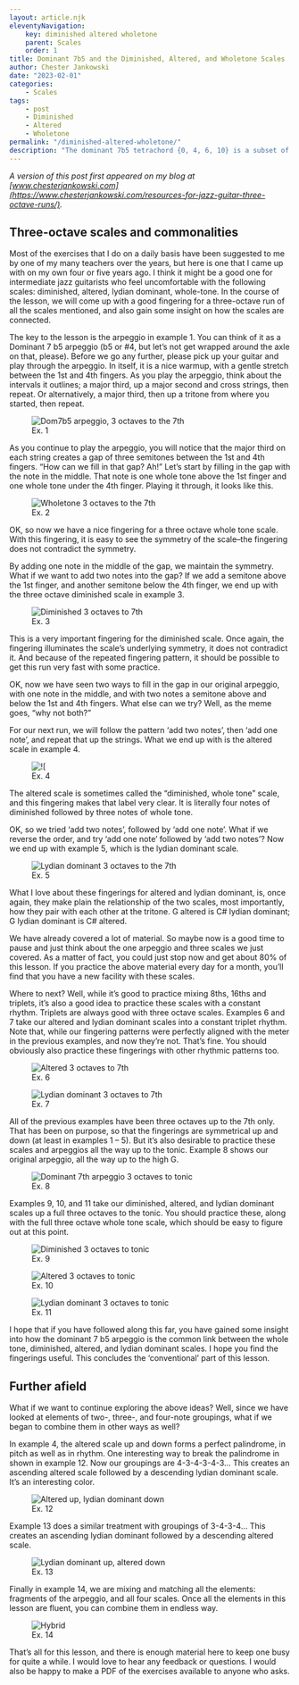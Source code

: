 ```yaml
---
layout: article.njk
eleventyNavigation:
    key: diminished altered wholetone
    parent: Scales
    order: 1
title: Dominant 7b5 and the Diminished, Altered, and Wholetone Scales
author: Chester Jankowski
date: "2023-02-01"
categories:
    - Scales
tags:
    - post
    - Diminished
    - Altered
    - Wholetone
permalink: "/diminished-altered-wholetone/"
description: "The dominant 7b5 tetrachord {0, 4, 6, 10} is a subset of the diminished, altered, and wholetone scales. We can use this to develop a useful fingering pattern for all three scales."
---
```


_A version of this post first appeared on my blog at [www.chesterjankowski.com](https://www.chesterjankowski.com/resources-for-jazz-guitar-three-octave-runs/)._

## Three-octave scales and commonalities

Most of the exercises that I do on a daily basis have been suggested to me by one of my many teachers over the years, but here is one that I came up with on my own four or five years ago. I think it might be a good one for intermediate jazz guitarists who feel uncomfortable with the following scales: diminished, altered, lydian dominant, whole-tone. In the course of the lesson, we will come up with a good fingering for a three-octave run of all the scales mentioned, and also gain some insight on how the scales are connected.

The key to the lesson is the arpeggio in example 1. You can think of it as a Dominant 7 b5 arpeggio (b5 or #4, but let’s not get wrapped around the axle on that, please). Before we go any further, please pick up your guitar and play through the arpeggio. In itself, it is a nice warmup, with a gentle stretch between the 1st and 4th fingers. As you play the arpeggio, think about the intervals it outlines; a major third, up a major second and cross strings, then repeat. Or alternatively, a major third, then up a tritone from where you started, then repeat.

<figure><img src="images/01-Dom7b5-arpeggio-3-octaves-to-7th.png" alt="Dom7b5 arpeggio, 3 octaves to the 7th"><figcaption></figcaption>Ex. 1</figure>

As you continue to play the arpeggio, you will notice that the major third on each string creates a gap of three semitones between the 1st and 4th fingers. “How can we fill in that gap? Ah!” Let’s start by filling in the gap with the note in the middle. That note is one whole tone above the 1st finger and one whole tone under the 4th finger. Playing it through, it looks like this.

<figure><img src="images/02-Whole-tone-3-octaves-to-7th.png" alt="Wholetone 3 octaves to the 7th"><figcaption>Ex. 2</figcaption></figure>

OK, so now we have a nice fingering for a three octave whole tone scale. With this fingering, it is easy to see the symmetry of the scale–the fingering does not contradict the symmetry.

By adding one note in the middle of the gap, we maintain the symmetry. What if we want to add two notes into the gap? If we add a semitone above the 1st finger, and another semitone below the 4th finger, we end up with the three octave diminished scale in example 3.

<figure><img src="images/03-Diminished-3-octaves-to-7th.png" alt="Diminished 3 octaves to 7th"><figcaption>Ex. 3</figcaption></figure>

This is a very important fingering for the diminished scale. Once again, the fingering illuminates the scale’s underlying symmetry, it does not contradict it. And because of the repeated fingering pattern, it should be possible to get this run very fast with some practice.

OK, now we have seen two ways to fill in the gap in our original arpeggio, with one note in the middle, and with two notes a semitone above and below the 1st and 4th fingers. What else can we try? Well, as the meme goes, “why not both?”

For our next run, we will follow the pattern ‘add two notes’, then ‘add one note’, and repeat that up the strings. What we end up with is the altered scale in example 4.

<figure><img src="images/04-Altered-3-octaves-to-7th.png" alt="!["Altered 3 octaves to 7th"><figcaption>Ex. 4</figcaption></figure>

The altered scale is sometimes called the “diminished, whole tone” scale, and this fingering makes that label very clear. It is literally four notes of diminished followed by three notes of whole tone.

OK, so we tried ‘add two notes’, followed by ‘add one note’. What if we reverse the order, and try ‘add one note’ followed by ‘add two notes’? Now we end up with example 5, which is the lydian dominant scale.

<figure><img src="images/05-Lydian-dominant-3-octaves-to-7th.png" alt="Lydian dominant 3 octaves to the 7th"><figcaption>Ex. 5</figcaption></figure>

What I love about these fingerings for altered and lydian dominant, is, once again, they make plain the relationship of the two scales, most importantly, how they pair with each other at the tritone. G altered is C# lydian dominant; G lydian dominant is C# altered.

We have already covered a lot of material. So maybe now is a good time to pause and just think about the one arpeggio and three scales we just covered. As a matter of fact, you could just stop now and get about 80% of this lesson. If you practice the above material every day for a month, you’ll find that you have a new facility with these scales.

Where to next? Well, while it’s good to practice mixing 8ths, 16ths and triplets, it’s also a good idea to practice these scales with a constant rhythm. Triplets are always good with three octave scales. Examples 6 and 7 take our altered and lydian dominant scales into a constant triplet rhythm. Note that, while our fingering patterns were perfectly aligned with the meter in the previous examples, and now they’re not. That’s fine. You should obviously also practice these fingerings with other rhythmic patterns too.

<figure><img src="images/06-Altered-3-octaves-to-7th-triplets.png" alt="Altered 3 octaves to 7th"><figcaption>Ex. 6</figcaption></figure>

<figure><img src="images/07-Lydian-dominant-3-octaves-to-7th-triplets.png" alt="Lydian dominant 3 octaves to 7th"><figcaption>Ex. 7</figcaption></figure>

All of the previous examples have been three octaves up to the 7th only. That has been on purpose, so that the fingerings are symmetrical up and down (at least in examples 1 – 5). But it’s also desirable to practice these scales and arpeggios all the way up to the tonic. Example 8 shows our original arpeggio, all the way up to the high G. 

<figure><img src="images/08-Dom7b5-arpeggio-3-octaves-to-tonic.png" alt="Dominant 7th arpeggio 3 octaves to tonic"><figcaption>Ex. 8</figcaption></figure>

Examples 9, 10, and 11 take our diminished, altered, and lydian dominant scales up a full three octaves to the tonic. You should practice these, along with the full three octave whole tone scale, which should be easy to figure out at this point.

<figure><img src="images/09-Diminished-3-octaves-to-tonic.png" alt="Diminished 3 octaves to tonic"><figcaption>Ex. 9</figcaption></figure>

<figure><img src="images/10-Altered-3-octaves-to-tonic.png" alt="Altered 3 octaves to tonic"><figcaption>Ex. 10</figcaption></figure>

<figure><img src="images/11-Lydian-dominant-3-octaves-to-tonic.png" alt="Lydian dominant 3 octaves to tonic"><figcaption>Ex. 11</figcaption></figure>

I hope that if you have followed along this far, you have gained some insight into how the dominant 7 b5 arpeggio is the common link between the whole tone, diminished, altered, and lydian dominant scales. I hope you find the fingerings useful. This concludes the ‘conventional’ part of this lesson. 

## Further afield

What if we want to continue exploring the above ideas? Well, since we have looked at elements of two-, three-, and four-note groupings, what if we began to combine them in other ways as well?

In example 4, the altered scale up and down forms a perfect palindrome, in pitch as well as in rhythm. One interesting way to break the palindrome in shown in example 12. Now our groupings are 4-3-4-3-4-3… This creates an ascending altered scale followed by a descending lydian dominant scale. It’s an interesting color.

<figure><img src ="images/12-Altered-up-Lydian-dominant-down.png" alt="Altered up, lydian dominant down"><figcaption>Ex. 12</figcaption></figure>

Example 13 does a similar treatment with groupings of 3-4-3-4… This creates an ascending lydian dominant followed by a descending altered scale.

<figure><img src ="images/13-Lydian-dominant-up-altered-down.png" alt="Lydian dominant up, altered down"><figcaption>Ex. 13</figcaption></figure>

Finally in example 14, we are mixing and matching all the elements: fragments of the arpeggio, and all four scales. Once all the elements in this lesson are fluent, you can combine them in endless way.

<figure><img src ="images/14-Hybrid.png" alt="Hybrid"><figcaption>Ex. 14</figcaption></figure>

That’s all for this lesson, and there is enough material here to keep one busy for quite a while. I would love to hear any feedback or questions. I would also be happy to make a PDF of the exercises available to anyone who asks.
